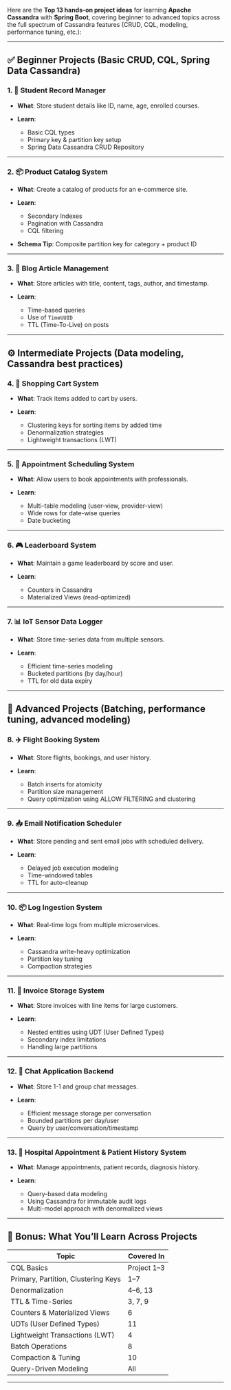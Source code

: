 Here are the **Top 13 hands-on project ideas** for learning **Apache Cassandra** with **Spring Boot**, covering beginner to advanced topics across the full spectrum of Cassandra features (CRUD, CQL, modeling, performance tuning, etc.):

---

## ✅ **Beginner Projects** (Basic CRUD, CQL, Spring Data Cassandra)

### 1. 📓 **Student Record Manager**

* **What**: Store student details like ID, name, age, enrolled courses.
* **Learn**:

  * Basic CQL types
  * Primary key & partition key setup
  * Spring Data Cassandra CRUD Repository

---

### 2. 📦 **Product Catalog System**

* **What**: Create a catalog of products for an e-commerce site.
* **Learn**:

  * Secondary Indexes
  * Pagination with Cassandra
  * CQL filtering
* **Schema Tip**: Composite partition key for category + product ID

---

### 3. 📰 **Blog Article Management**

* **What**: Store articles with title, content, tags, author, and timestamp.
* **Learn**:

  * Time-based queries
  * Use of `TimeUUID`
  * TTL (Time-To-Live) on posts

---

## ⚙️ **Intermediate Projects** (Data modeling, Cassandra best practices)

### 4. 🛒 **Shopping Cart System**

* **What**: Track items added to cart by users.
* **Learn**:

  * Clustering keys for sorting items by added time
  * Denormalization strategies
  * Lightweight transactions (LWT)

---

### 5. 📆 **Appointment Scheduling System**

* **What**: Allow users to book appointments with professionals.
* **Learn**:

  * Multi-table modeling (user-view, provider-view)
  * Wide rows for date-wise queries
  * Date bucketing

---

### 6. 🎮 **Leaderboard System**

* **What**: Maintain a game leaderboard by score and user.
* **Learn**:

  * Counters in Cassandra
  * Materialized Views (read-optimized)

---

### 7. 📊 **IoT Sensor Data Logger**

* **What**: Store time-series data from multiple sensors.
* **Learn**:

  * Efficient time-series modeling
  * Bucketed partitions (by day/hour)
  * TTL for old data expiry

---

## 🔁 **Advanced Projects** (Batching, performance tuning, advanced modeling)

### 8. ✈️ **Flight Booking System**

* **What**: Store flights, bookings, and user history.
* **Learn**:

  * Batch inserts for atomicity
  * Partition size management
  * Query optimization using ALLOW FILTERING and clustering

---

### 9. 📥 **Email Notification Scheduler**

* **What**: Store pending and sent email jobs with scheduled delivery.
* **Learn**:

  * Delayed job execution modeling
  * Time-windowed tables
  * TTL for auto-cleanup

---

### 10. 📦 **Log Ingestion System**

* **What**: Real-time logs from multiple microservices.
* **Learn**:

  * Cassandra write-heavy optimization
  * Partition key tuning
  * Compaction strategies

---

### 11. 🧾 **Invoice Storage System**

* **What**: Store invoices with line items for large customers.
* **Learn**:

  * Nested entities using UDT (User Defined Types)
  * Secondary index limitations
  * Handling large partitions

---

### 12. 💬 **Chat Application Backend**

* **What**: Store 1-1 and group chat messages.
* **Learn**:

  * Efficient message storage per conversation
  * Bounded partitions per day/user
  * Query by user/conversation/timestamp

---

### 13. 🏥 **Hospital Appointment & Patient History System**

* **What**: Manage appointments, patient records, diagnosis history.
* **Learn**:

  * Query-based data modeling
  * Using Cassandra for immutable audit logs
  * Multi-model approach with denormalized views

---

## 🧠 Bonus: What You’ll Learn Across Projects

| Topic                               | Covered In  |
| ----------------------------------- | ----------- |
| CQL Basics                          | Project 1–3 |
| Primary, Partition, Clustering Keys | 1–7         |
| Denormalization                     | 4–6, 13     |
| TTL & Time-Series                   | 3, 7, 9     |
| Counters & Materialized Views       | 6           |
| UDTs (User Defined Types)           | 11          |
| Lightweight Transactions (LWT)      | 4           |
| Batch Operations                    | 8           |
| Compaction & Tuning                 | 10          |
| Query-Driven Modeling               | All         |

---


